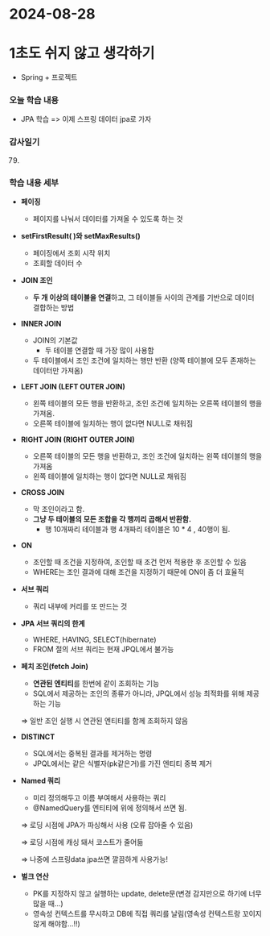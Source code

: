 # 2024-08-28

# 1초도 쉬지 않고 생각하기
-  Spring + 프로젝트

### 오늘 학습 내용
- JPA 학습
    => 이제 스프링 데이터 jpa로 가자


### 감사일기
79. 
    

### 학습 내용 세부
- **페이징**
    - 페이지를 나눠서 데이터를 가져올 수 있도록 하는 것
- **setFirstResult( )와 setMaxResults()**
    
    - 페이징에서 조회 시작 위치
    - 조회할 데이터 수
    
- **JOIN 조인**
    - **두 개 이상의 테이블을 연결**하고, 그 테이블들 사이의 관계를 기반으로 데이터 결합하는 방법
    
- **INNER JOIN**
    - JOIN의 기본값
        - 두 테이블 연결할 때 가장 많이 사용함
    - 두 테이블에서 조인 조건에 일치하는 행만 반환 (양쪽 테이블에 모두 존재하는데이터만 가져옴)
- **LEFT JOIN (LEFT OUTER JOIN)**
    - 왼쪽 테이블의 모든 행을 반환하고, 조인 조건에 일치하는 오른쪽 테이블의 행을 가져옴.
    - 오른쪽 테이블에 일치하는 행이 없다면 NULL로 채워짐
- **RIGHT JOIN (RIGHT OUTER JOIN)**
    - 오른쪽 테이블의 모든 행을 반환하고, 조인 조건에 일치하는 왼쪽 테이블의 행을 가져옴
    - 왼쪽 테이블에 일치하는 행이 없다면 NULL로 채워짐
- **CROSS JOIN**
    - 막 조인이라고 함.
    - **그냥 두 테이블의 모든 조합을 각 행끼리 곱해서 반환함.**
        - 행 10개짜리  테이블과 행 4개짜리 테이블은 10 * 4 , 40행이 됨.
- **ON**
    - 조인할 때 조건을 지정하여, 조인할 때 조건 먼저 적용한 후 조인할 수 있음
    - WHERE는 조인 결과에 대해 조건을 지정하기 때문에 ON이 좀 더 효율적
- **서브 쿼리**
    - 쿼리 내부에 커리를 또 만드는 것
- **JPA 서브 쿼리의 한계**
    - WHERE, HAVING, SELECT(hibernate)
    - FROM 절의 서브 쿼리는 현재 JPQL에서 불가능
- **페치 조인(fetch Join)**
    - **연관된 엔티티**를 한번에 같이 조회하는 기능
    - SQL에서 제공하는 조인의 종류가 아니라, JPQL에서 성능 최적화를 위해 제공하는 기능
    
    ⇒ 일반 조인 실행 시 연관된 엔티티를 함께 조회하지 않음
    
- **DISTINCT**
    - SQL에서는 중복된 결과를 제거하는 명령
    - JPQL에서는 같은 식별자(pk같은거)를 가진 엔티티 중복 제거
    
- **Named 쿼리**
    - 미리 정의해두고 이름 부여해서 사용하는 쿼리
    - @NamedQuery를 엔티티에 위에 정의해서 쓰면 됨.
    
    ⇒ 로딩 시점에 JPA가 파싱해서 사용 (오류 잡아줄 수 있음)
    
    ⇒ 로딩 시점에 캐싱 돼서 코스트가 줄어듦
    
    ⇒ 나중에 스프링data jpa쓰면 깔끔하게 사용가능!
    
- **벌크 연산**
    - PK를 지정하지 않고 실행하는 update, delete문(변경 감지만으로 하기에 너무 많을 때…)
    - 영속성 컨텍스트를 무시하고 DB에 직접 쿼리를 날림(영속성 컨텍스트랑 꼬이지 않게 해야함...!!)